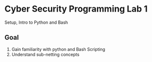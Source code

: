 # Cyber Security Programming Lab 1

Setup, Intro to Python and Bash

## Goal
1. Gain familiarity with python and Bash Scripting
2. Understand sub-netting concepts
